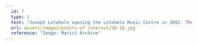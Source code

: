 ```yaml
---
  id: 7
  type: 1
  text: "Joseph Letebele opening the Letebele Music Centre in 2002. The Music Centre was named in recognition of the Letebele family’s long association with the College (which to date in 2017 spans 83 years) and for their enduring contributions to the very fabric of its community. Joseph Letebele’s father, Ephraim Letebele, was the Boarders’ Chef from 1934 until his retirement in 1974. Ephraim Letebele’s kitchen was situated where the High School Tuck Shop can be found today."
  url: assets/images/points-of-interest/20.16.jpg
  reference: "Image: Marist Archive"
---
```

